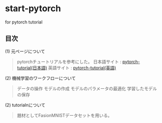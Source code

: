 # start-pytorch
for pytorch tutorial

## 目次

(1) 元ページについて
> pytorchチュートリアルを参考にした。
> 日本語サイト : [pytorch-tutorial(日本語)](https://yutaroogawa.github.io/pytorch_tutorials_jp/)
> 英語サイト : [pytorch-tutorial(英語)](https://pytorch.org/tutorials/index.html) 


(2) 機械学習のワークフローについて
> データの操作
> モデルの作成
> モデルのパラメータの最適化
> 学習したモデルの保存

(2) tutorialnについて
> 題材としてFasionMNISTデータセットを用いる。

